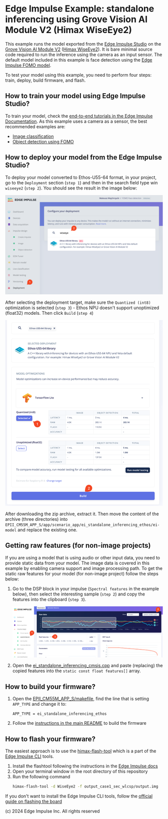 # Edge Impulse Example: standalone inferencing using Grove Vision AI Module V2 (Himax WiseEye2)

This example runs the model exported from the [Edge Impulse Studio](https://studio.edgeimpulse.com/) on the [Grove Vision AI Module V2](https://wiki.seeedstudio.com/grove_vision_ai_v2/) ([Himax WiseEye2](https://www.himax.com.tw/products/wiseeye-ai-sensing/wiseeye2-ai-processor/)). It is bare minimal source code required to run the inference using the camera as an input sensor.
The default model included in this example is face detection using the [Edge Impulse FOMO model](https://docs.edgeimpulse.com/docs/edge-impulse-studio/learning-blocks/object-detection/fomo-object-detection-for-constrained-devices).

To test your model using this example, you need to perform four steps: train, deploy, build firmware, and flash.

## How to train your model using Edge Impulse Studio?

To train your model, check the [end-to-end tutorials in the Edge Impulse Documentation](https://docs.edgeimpulse.com/docs/tutorials/end-to-end-tutorials). As this example uses a camera as a sensor, the best recommended examples are:
* [Image classification](https://docs.edgeimpulse.com/docs/tutorials/end-to-end-tutorials/image-classification)
* [Object detection using FOMO](https://docs.edgeimpulse.com/docs/tutorials/end-to-end-tutorials/object-detection/detect-objects-using-fomo)

## How to deploy your model from the Edge Impulse Studio?

To deploy your model converted to Ethos-U55-64 format, in your project, go to the `Deployment` section (`step 1`) and then in the search field type win `wiseeye2` (`step 2`). You should see the result in the image below:

![Ethos-U55-64 deployment in the Edge Impulse Studio](../../../../images/ei-ethos-deployment-1.png)

After selecting the deployment target, make sure the `Quantized (int8)` optimization is selected (`step 3`) - Ethos NPU doesn't support unoptimized (float32) models. Then click `Build` (`step 4`)

![Ethos-U55-64 deployment in the Edge Impulse Studio](../../../../images/ei-ethos-deployment-2.png)

After downloading the zip archive, extract it. Then move the content of the archive (three directories) into `EPII_CM55M_APP_S/app/scenario_app/ei_standalone_inferencing_ethos/ei-model` and replace the existing one.

## Getting raw features (for non-image projects)

If you are using a model that is using audio or other input data, you need to provide static data from your model. The image data is covered in this example by enabling camera support and image processing path.
To get the static raw features for your model (for non-image project) follow the steps below:

1. Go to the DSP block in your impulse (`Spectral features` in the example below), then select the interesting sample (`step 2`) and copy the features into the clipboard (`step 3`).

   ![Getting raw features from the Edge Impulse Studio](../../../../images/ei-getting-raw-features.png)

2. Open the [ei_standalone_inferencing_cmsis.cpp](ei_standalone_inferencing_cmsis.cpp#L15) and paste (replacing) the copied features into the `static const float features[]` array.

## How to build your firmware?

1. Open the [EPII_CM55M_APP_S/makefile](../../../makefile#L149), find the line that is setting `APP_TYPE` and change it to:
   ```
   APP_TYPE = ei_standalone_inferencing_ethos
   ```
2. Follow the [instructions in the main README](../../../../README.md#how-to-build-the-firmware) to build the firmware

## How to flash your firmware?

The easiest approach is to use the [himax-flash-tool](https://docs.edgeimpulse.com/docs/tools/edge-impulse-cli/himax-flash-tool) which is a part of the [Edge Impulse CLI](https://docs.edgeimpulse.com/docs/tools/edge-impulse-cli) tools.
1. Install the flashtool following the instructions in the [Edge Impulse docs](https://docs.edgeimpulse.com/docs/tools/edge-impulse-cli/cli-installation)
2. Open your terminal window in the root directory of this repository
3. Run the following command
   ```bash
   himax-flash-tool -d WiseEye2 -f output_case1_sec_wlcsp/output.img
   ```

If you don't want to install the Edge Impulse CLI tools, follow the [official guide on flashing the board](../../../../README.md#how-to-flash-the-firmware)


(c) 2024 Edge Impulse Inc. All rights reserved